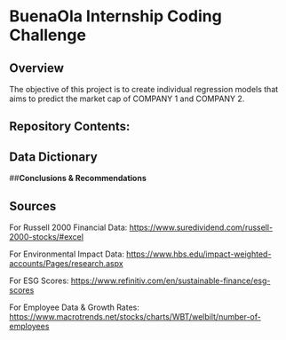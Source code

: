 # **BuenaOla Internship Coding Challenge**

## **Overview**
The objective of this project is to create individual regression models that aims to predict the market cap of COMPANY 1 and COMPANY 2.

## **Repository Contents:**

## **Data Dictionary**

##**Conclusions & Recommendations**

## **Sources**
For Russell 2000 Financial Data:
https://www.suredividend.com/russell-2000-stocks/#excel

For Environmental Impact Data:
https://www.hbs.edu/impact-weighted-accounts/Pages/research.aspx

For ESG Scores:
https://www.refinitiv.com/en/sustainable-finance/esg-scores

For Employee Data & Growth Rates:
https://www.macrotrends.net/stocks/charts/WBT/welbilt/number-of-employees

